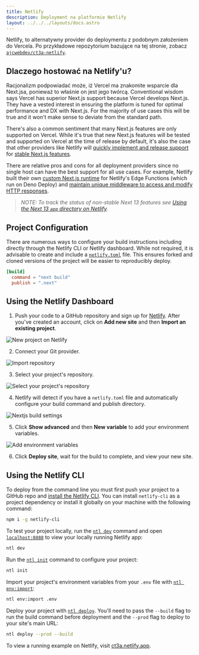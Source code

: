 ```yaml
---
title: Netlify
description: Deployment na platformie Netlify
layout: ../../../layouts/docs.astro
---
```


Netlify, to alternatywny provider do deploymentu z podobnym założeniem do Vercela. Po przykładowe repozytorium bazujące na tej stronie, zobacz [`ajcwebdev/ct3a-netlify`](https://github.com/ajcwebdev/ct3a-netlify).

## Dlaczego hostować na Netlify'u?

Racjonalizm podpowiadać może, iż Vercel ma znakomite wsparcie dla Next.jsa, ponieważ to właśnie on jest jego twórcą.
Conventional wisdom says Vercel has superior Next.js support because Vercel develops Next.js. They have a vested interest in ensuring the platform is tuned for optimal performance and DX with Next.js. For the majority of use cases this will be true and it won't make sense to deviate from the standard path.

There's also a common sentiment that many Next.js features are only supported on Vercel. While it's true that new Next.js features will be tested and supported on Vercel at the time of release by default, it's also the case that other providers like Netlify will [quickly implement and release support](https://www.netlify.com/blog/deploy-nextjs-13/) for [stable Next.js features](https://docs.netlify.com/integrations/frameworks/next-js/overview/).

There are relative pros and cons for all deployment providers since no single host can have the best support for all use cases. For example, Netlify built their own [custom Next.js runtime](https://github.com/netlify/next-runtime) for Netlify's Edge Functions (which run on Deno Deploy) and [maintain unique middleware to access and modify HTTP responses](https://github.com/netlify/next-runtime#nextjs-middleware-on-netlify).

> _NOTE: To track the status of non-stable Next 13 features see [Using the Next 13 `app` directory on Netlify](https://github.com/netlify/next-runtime/discussions/1724)._

## Project Configuration

There are numerous ways to configure your build instructions including directly through the Netlify CLI or Netlify dashboard. While not required, it is advisable to create and include a [`netlify.toml`](https://docs.netlify.com/configure-builds/file-based-configuration/) file. This ensures forked and cloned versions of the project will be easier to reproducibly deploy.

```toml
[build]
  command = "next build"
  publish = ".next"
```

## Using the Netlify Dashboard

1. Push your code to a GitHub repository and sign up for [Netlify](https://app.netlify.com/signup). After you've created an account, click on **Add new site** and then **Import an existing project**.

![New project on Netlify](/images/netlify-01-new-project.webp)

2. Connect your Git provider.

![Import repository](/images/netlify-02-connect-to-git-provider.webp)

3. Select your project's repository.

![Select your project's repository](/images/netlify-03-pick-a-repository-from-github.webp)

4. Netlify will detect if you have a `netlify.toml` file and automatically configure your build command and publish directory.

![Nextjs build settings](/images/netlify-04-configure-build-settings.webp)

5. Click **Show advanced** and then **New variable** to add your environment variables.

![Add environment variables](/images/netlify-05-env-vars.webp)

6. Click **Deploy site**, wait for the build to complete, and view your new site.

## Using the Netlify CLI

To deploy from the command line you must first push your project to a GitHub repo and [install the Netlify CLI](https://docs.netlify.com/cli/get-started/). You can install `netlify-cli` as a project dependency or install it globally on your machine with the following command:

```bash
npm i -g netlify-cli
```

To test your project locally, run the [`ntl dev`](https://docs.netlify.com/cli/get-started/#run-a-local-development-environment) command and open [`localhost:8888`](http://localhost:8888/) to view your locally running Netlify app:

```bash
ntl dev
```

Run the [`ntl init`](https://docs.netlify.com/cli/get-started/#continuous-deployment) command to configure your project:

```bash
ntl init
```

Import your project's environment variables from your `.env` file with [`ntl env:import`](https://cli.netlify.com/commands/env#envimport):

```bash
ntl env:import .env
```

Deploy your project with [`ntl deploy`](https://docs.netlify.com/cli/get-started/#manual-deploys). You'll need to pass the `--build` flag to run the build command before deployment and the `--prod` flag to deploy to your site's main URL:

```bash
ntl deploy --prod --build
```

To view a running example on Netlify, visit [ct3a.netlify.app](https://ct3a.netlify.app/).
